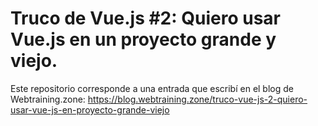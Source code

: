 # Truco de Vue.js #2: Quiero usar Vue.js en un proyecto grande y viejo.

Este repositorio corresponde a una entrada que escribí en el blog de Webtraining.zone: https://blog.webtraining.zone/truco-vue-js-2-quiero-usar-vue-js-en-proyecto-grande-viejo
